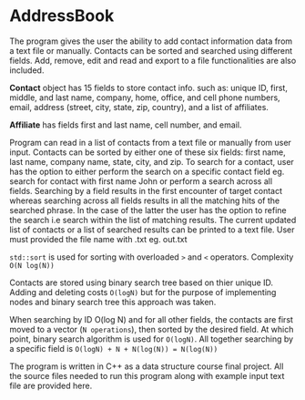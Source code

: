 # AddressBook
The program gives the user the ability to add contact information data from a text file or manually. 
Contacts can be sorted and searched using different fields. Add, remove, edit and read and export to a file functionalities are also included.

**Contact** object has 15 fields to store contact info. such as: unique ID, first, middle, and last name, company, home, office, and cell phone numbers, email, address (street, city, state, zip, country), and a list of affiliates. 

**Affiliate** has fields first and last name, cell number, and email.

Program can read in a list of contacts from a text file or manually from user input. Contacts can be sorted by either one of these six fields: first name, last name, company name, state, city, and zip. To search for a contact, user has the option to either perform the search on a specific contact field eg. search for contact with first name John or perform a search across all fields. Searching by a field results in the first encounter of target contact whereas searching across all fields results in all the matching hits of the searched phrase. In the case of the latter the user has the option to refine the search i.e search within the list of matching results.
The current updated list of contacts or a list of searched results can be printed to a text file. User must provided the file name with .txt eg. out.txt

``std::sort`` is used for sorting with overloaded ``>`` and ``<`` operators. Complexity ``O(N log(N))``

Contacts are stored using binary search tree based on thier unique ID. Adding and deleting costs ``O(logN)`` but for the purpose of implementing nodes and binary search tree this approach was taken. 

When searching by ID O(log N) and for all other fields, the contacts are first moved to a vector (``N operations``), then sorted by the desired field. At which point, binary search algorithm is used for ``O(logN)``.
All together searching by a specific field is ``O(logN) + N + N(log(N)) = N(log(N))``

The program is written in C++ as a data structure course final project. All the source files needed to run this program along with example input text file are provided here.  
